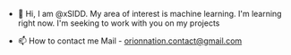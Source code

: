 - 👋 Hi, I am @xSIDD. My area of interest is machine learning. I'm learning right now.
I'm seeking to work with you on my projects

- 📫 How to contact me
Mail - orionnation.contact@gmail.com




<!---
xSIDD/xSIDD is a ✨ special ✨ repository because its `README.md` (this file) appears on your GitHub profile.
You can click the Preview link to take a look at your changes.
--->
